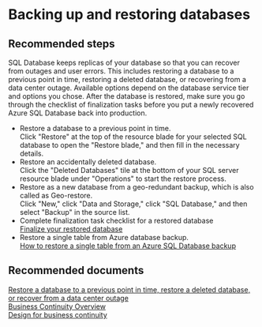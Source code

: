 <properties
	pageTitle="Backing up and restoring databases"
	description="Backing up and restoring databases"
	service="microsoft.sql"
	resource="servers"
	authors="kasparks"
	displayOrder="1"
	selfHelpType="resource"
	supportTopicIds=""
	resourceTags="databases, servers"
	productPesIds=""
	cloudEnvironments="public"
/>

# Backing up and restoring databases

## **Recommended steps**
SQL Database keeps replicas of your database so that you can recover from outages and user errors. This includes restoring a database to a previous point in time, restoring a deleted database, or recovering from a data center outage. Available options depend on the database service tier and options you chose. After the database is restored, make sure you go through the checklist of finalization tasks  before you put a newly recovered Azure SQL Database back into production.

* Restore a database to a previous point in time.<br>
Click "Restore" at the top of the resource blade for your selected SQL database to open the "Restore  blade," and then fill in the necessary details.
* Restore an accidentally deleted database.<br>
Click the "Deleted Databases"  tile at the bottom of your SQL server resource blade under "Operations" to start the restore process.
* Restore as a new database from a geo-redundant backup, which is also called as Geo-restore.<br>
Click "New," click "Data and Storage," click "SQL Database,"  and then select "Backup" in the source list.
* Complete finalization task checklist for a restored database<br>
[Finalize your restored database](https://azure.microsoft.com/documentation/articles/sql-database-recovered-finalize/)
* Restore a single table from Azure database backup.<br>
[How to restore a single table from an Azure SQL Database backup](https://azure.microsoft.com/documentation/articles/sql-database-cloud-migrate-restore-single-table-azure-backup/)

## **Recommended documents**
[Restore a database to a previous point in time, restore a deleted database, or recover from a data center outage](https://azure.microsoft.com/documentation/articles/sql-database-troubleshoot-backup-and-restore/)<br>
[Business Continuity Overview](https://azure.microsoft.com/documentation/articles/sql-database-business-continuity/)<br>
[Design for business continuity](https://azure.microsoft.com/documentation/articles/sql-database-business-continuity-design/)
